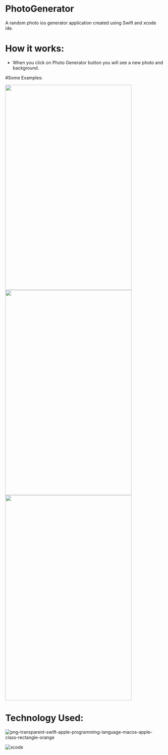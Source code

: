 # PhotoGenerator
A random photo ios generator application created using Swift and xcode ide. 

# How it works: 
- When you click on Photo Generator button you will see a new photo and background. 

#Some Examples: 

<img src="https://user-images.githubusercontent.com/67939160/206314726-6f94d118-1c63-41c1-b1c3-46e41366c9ec.png" width="400" height="650">
<img src="https://user-images.githubusercontent.com/67939160/206314744-a530b4c5-5825-42d9-b55c-a4ea16055d23.png" width="400" height="650">
<img src="https://user-images.githubusercontent.com/67939160/206314751-58b5e70d-6de3-4401-8b88-e6913ed66219.png" width="400" height="650">



# Technology Used: 

![png-transparent-swift-apple-programming-language-macos-apple-class-rectangle-orange](https://user-images.githubusercontent.com/67939160/206314958-a9e986f5-2378-4432-ace0-762160f34822.png)

![xcode](https://user-images.githubusercontent.com/67939160/206314818-1da08c82-9bed-4c63-9057-9c56d8f9961c.png)

